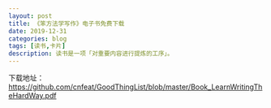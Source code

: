 ```yaml
---
layout: post
title: 《笨方法学写作》电子书免费下载
date: 2019-12-31
categories: blog
tags: [读书,卡片]
description: 读书是一项「对重要内容进行提炼的工序」。
---
```


下载地址：https://github.com/cnfeat/GoodThingList/blob/master/Book_LearnWritingTheHardWay.pdf